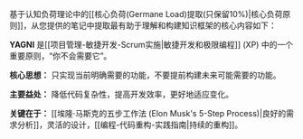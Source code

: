 基于认知负荷理论中的[[核心负荷(Germane Load)提取(只保留10%)|核心负荷原则]]，从您提供的笔记中提取最有助于理解和构建知识框架的核心内容如下：

**YAGNI** 是[[项目管理-敏捷开发-Scrum实施|敏捷开发和极限编程]] (XP) 中的一个重要原则，“你不会需要它”。

**核心思想：** 只实现当前明确需要的功能，不要提前构建未来可能需要的功能。

**主要益处：** 降低代码复杂性，提高开发效率，更好地适应变化。

**关键在于：** [[埃隆·马斯克的五步工作法 (Elon Musk's 5-Step Process)|良好的需求分析]]，灵活的设计，[[编程-代码重构-实践指南|持续的重构]]。